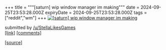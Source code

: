 +++
title = """[saturn] wip window manager im making"""
date = 2024-09-25T23:53:28.000Z
expiryDate = 2024-09-25T23:53:28.000Z
tags = ["reddit","wm"]
+++
[![[saturn] wip window manager im making](https://b.thumbs.redditmedia.com/Dpz40BJ0FlMe4bNUwLVVzKW9H8HEUlChfZ9UEadiT0k.jpg "[saturn] wip window manager im making")](https://www.reddit.com/r/unixporn/comments/1fpiycc/saturn_wip_window_manager_im_making/)

submitted by [/u/StellaLikesGames](https://www.reddit.com/user/StellaLikesGames)  
[\[link\]](https://www.reddit.com/gallery/1fpiycc) [\[comments\]](https://www.reddit.com/r/unixporn/comments/1fpiycc/saturn_wip_window_manager_im_making/)

[[source]](https://www.reddit.com/r/unixporn/comments/1fpiycc/saturn_wip_window_manager_im_making/)
